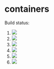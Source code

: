 # containers

Build status:

1. [![](https://github.com/JonathanContreras-bit/containers_dir/workflows/tests-fibonacci/badge.svg)](https://github.com/JonathanContreras-bit/containers_dir/actions?query=workflow%3Atests-fibonacci)
1. [![](https://github.com/JonathanContreras-bit/containers_dir/workflows/tests-range/badge.svg)](https://github.com/JonathanContreras-bit/containers_dir/actions?query=workflow%3Atests-range)
1. [![](https://github.com/JonathanContreras-bit/containers_dir/workflows/tests-BinaryTree/badge.svg)](https://github.com/JonathanContreras-bit/containers_dir/actions?query=workflow%3Atests-BinaryTree)
1. [![](https://github.com/JonathanContreras-bit/containers_dir/workflows/tests-BST/badge.svg)](https://github.com/JonathanContreras-bit/containers_dir/actions?query=workflow%3Atests-BST)
1. [![](https://github.com/JonathanContreras-bit/containers_dir/workflows/tests-AVLTree/badge.svg)](https://github.com/JonathanContreras-bit/containers_dir/actions?query=workflow%3Atests-AVLTree)
1. [![](https://github.com/JonathanContreras-bit/containers_dir/workflows/tests-Heap/badge.svg)](https://github.com/JonathanContreras-bit/containers_dir/actions?query=workflow%3Atests-Heap)
